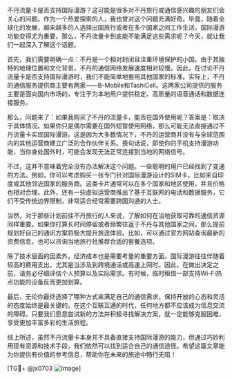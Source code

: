 不丹流量卡是否支持国际漫游？这可能是很多对不丹旅行或通信感兴趣的朋友们会关心的问题。作为一个热爱探索的人，我也曾对这个问题充满好奇。毕竟，随着全球化的发展，越来越多的人选择出国旅行或者在多个国家之间工作生活，国际漫游功能变得尤为重要。那么，不丹流量卡到底能不能满足这些需求呢？今天，就让我们一起深入了解这个话题。

首先，我们需要明确一点：不丹是一个相对封闭且注重环境保护的小国。由于其独特的地理位置和文化背景，不丹的通信网络发展速度相对较慢。因此，在讨论不丹流量卡是否支持国际漫游时，我们不能简单地套用其他国家的标准。实际上，不丹的通信服务提供商主要有两家——B-Mobile和TashiCell。这两家公司提供的服务主要是面向国内市场的，专注于为本地用户提供稳定、高质量的语音通话和数据连接服务。

那么，问题来了：如果我购买了不丹的流量卡，能否在国外使用呢？答案是：取决于具体情况。如果你只是偶尔需要在国外短暂使用网络，那么可能无法直接通过不丹流量卡实现国际漫游。这是因为大多数情况下，不丹的运营商并没有与全球范围内的其他运营商建立广泛的合作伙伴关系。换句话说，即使你的手机支持漫游功能，当你身处国外时，可能会发现无法正常连接到当地的网络信号。

不过，这并不意味着完全没有办法解决这个问题。一些聪明的用户已经找到了变通的方法。例如，你可以考虑购买一张专门针对国际漫游设计的SIM卡，比如来自印度或其他邻近国家的服务商。这类卡片通常可以在多个国家和地区使用，并且价格也相对合理。此外，还有一些虚拟运营商推出了基于互联网的电话和数据服务，它们不受传统边界限制，非常适合经常需要跨国沟通的人士。

当然，对于那些计划前往不丹旅行的人来说，了解如何在当地获取可靠的通信资源同样重要。如果你打算长时间停留或者频繁往返于不丹与其他国家之间，那么提前规划好自己的通讯方案将极大提升旅途体验。比如，可以通过官方网站查询最新的资费信息，也可以咨询当地旅行社推荐合适的套餐选项。

除了技术层面的因素外，经济成本也是需要考量的重要方面。国际漫游往往伴随着较高的费用支出，尤其是当涉及到跨境通话或高速上网时。因此，在做出决定之前，请务必仔细评估个人预算以及实际需求。有时候，临时租借一部支持Wi-Fi热点功能的设备反而更加划算。

最后，无论你最终选择了哪种方式来满足自己的通信需求，保持开放的心态和灵活的态度始终是最关键的。在这个互联互通的时代，任何地方都不应该成为信息交流的障碍。只要我们愿意尝试新的方法并积极寻找解决方案，就一定能够克服困难，享受更加丰富多彩的生活旅程。

综上所述，虽然不丹流量卡本身并不具备直接支持国际漫游的能力，但通过巧妙利用现有资源和技术手段，我们依然可以找到适合自己的通信途径。希望这篇文章能为你提供有价值的参考信息，帮助你在未来的旅途中畅行无阻！

[TG💪+ @jx0703 ![Image](https://github.com/user-attachments/assets/dbca1d08-cadb-493c-b0ec-ad6f7a83f270)]
